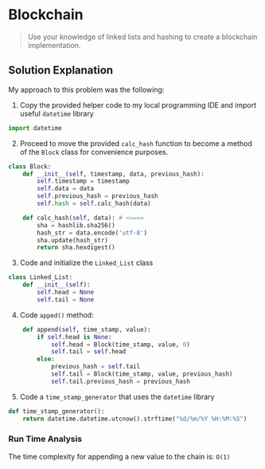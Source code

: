 # Blockchain

> Use your knowledge of linked lists and hashing to create a blockchain implementation.

## Solution Explanation

My approach to this problem was the following:

1. Copy the provided helper code to my local programming IDE and import useful `datetime` library

```python
import datetime
```

2. Proceed to move the provided `calc_hash` function to become a method of the `Block` class for convenience purposes.

```python
class Block:
    def __init__(self, timestamp, data, previous_hash):
        self.timestamp = timestamp
        self.data = data
        self.previous_hash = previous_hash
        self.hash = self.calc_hash(data)

    def calc_hash(self, data): # <====
        sha = hashlib.sha256()
        hash_str = data.encode('utf-8')
        sha.update(hash_str)
        return sha.hexdigest()
```

3. Code and initialize the `Linked_List` class

```python
class Linked_List:
    def __init__(self):
        self.head = None
        self.tail = None
```

4. Code `apped()` method:

```python
    def append(self, time_stamp, value):
        if self.head is None:
            self.head = Block(time_stamp, value, 0)
            self.tail = self.head
        else:
            previous_hash = self.tail
            self.tail = Block(time_stamp, value, previous_hash)
            self.tail.previous_hash = previous_hash
```

5. Code a `time_stamp_generator` that uses the `datetime` library

```python
def time_stamp_generator():
    return datetime.datetime.utcnow().strftime("%d/%m/%Y %H:%M:%S")

```

### Run Time Analysis

The time complexity for appending a new value to the chain is: `O(1)`

